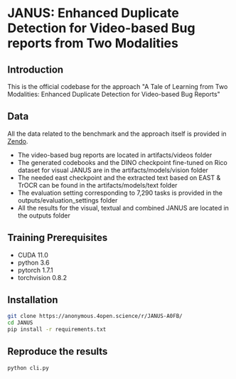 # JANUS: Enhanced Duplicate Detection for Video-based Bug reports from Two Modalities

## Introduction
This is the official codebase for the approach "A Tale of Learning from Two Modalities: Enhanced Duplicate Detection for Video-based Bug Reports"

## Data

All the data related to the benchmark and the approach itself is provided in [Zendo](https://sandbox.zenodo.org/record/1166765#.Y_Y4CexBx8Y).

* The video-based bug reports are located in artifacts/videos folder
* The generated codebooks and the DINO checkpoint fine-tuned on Rico dataset for visual JANUS are in the artifacts/models/vision folder
* The needed east checkpoint and the extracted text based on EAST & TrOCR can be found in the artifacts/models/text folder 
* The evaluation setting corresponding to 7,290 tasks is provided in the outputs/evaluation_settings folder
* All the results for the visual, textual and combined JANUS are located in the outputs folder

## Training Prerequisites
- CUDA 11.0
- python 3.6
- pytorch 1.7.1
- torchvision 0.8.2

## Installation

```bash
git clone https://anonymous.4open.science/r/JANUS-A0FB/
cd JANUS
pip install -r requirements.txt
```

## Reproduce the results

```bash
python cli.py
```


